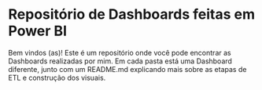 # Repositório de Dashboards feitas em Power BI
Bem vindos (as)! Este é um repositório onde você pode encontrar as Dashboards realizadas por mim. 
Em cada pasta está uma Dashboard diferente, junto com um README.md explicando mais sobre as etapas de ETL e construção dos visuais.
